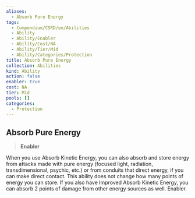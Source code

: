 ```yaml
---
aliases:
  - Absorb Pure Energy
tags:
  - Compendium/CSRD/en/Abilities
  - Ability
  - Ability/Enabler
  - Ability/Cost/NA
  - Ability/Tier/Mid
  - Ability/Categories/Protection
title: Absorb Pure Energy
collection: Abilities
kind: Ability
action: false
enabler: true
cost: NA
tier: Mid
pools: []
categories:
  - Protection
---
```

## Absorb Pure Energy  
>**Enabler**
  
When you use Absorb Kinetic Energy, you can also absorb and store energy from attacks made with pure energy (focused light, radiation, transdimensional, psychic, etc.) or from conduits that direct energy, if you can make direct contact. This ability does not change how many points of energy you can store. If you also have Improved Absorb Kinetic Energy, you can absorb 2 points of damage from other energy sources as well. Enabler.